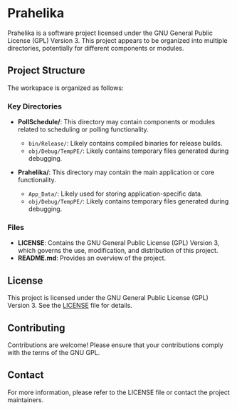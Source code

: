 # Prahelika

Prahelika is a software project licensed under the GNU General Public License (GPL) Version 3. This project appears to be organized into multiple directories, potentially for different components or modules.

## Project Structure

The workspace is organized as follows:

### Key Directories

- **PollSchedule/**: This directory may contain components or modules related to scheduling or polling functionality.
  - `bin/Release/`: Likely contains compiled binaries for release builds.
  - `obj/Debug/TempPE/`: Likely contains temporary files generated during debugging.

- **Prahelika/**: This directory may contain the main application or core functionality.
  - `App_Data/`: Likely used for storing application-specific data.
  - `obj/Debug/TempPE/`: Likely contains temporary files generated during debugging.

### Files

- **LICENSE**: Contains the GNU General Public License (GPL) Version 3, which governs the use, modification, and distribution of this project.
- **README.md**: Provides an overview of the project.

## License

This project is licensed under the GNU General Public License (GPL) Version 3. See the [LICENSE](LICENSE) file for details.

## Contributing

Contributions are welcome! Please ensure that your contributions comply with the terms of the GNU GPL.

## Contact

For more information, please refer to the LICENSE file or contact the project maintainers.